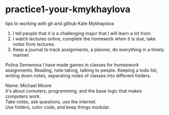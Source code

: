 # practice1-your-kmykhaylova
tips to working with git and github
Kate Mykhaylova
1. I tell people that it is a challenging major that I will learn a lot from.
2. I watch lectures online, complete the homework when it is due, take notes from lectures.
3. Keep a journal to track assignments, a planner, do everything in a timely manner.


Polina Semenova I have made games in classes for homeowork assignments. Reading, note taking, talking to people. Keeping a todo list, writing down notes, separating notes of classes into different folders.

Name: Michael Moore </br>
it's about comuters, programming, and the base logic that makes computers work. </br>
Take notes, ask questions, use the internet. </br>
Use folders, color code, and keep things modular. </br>
